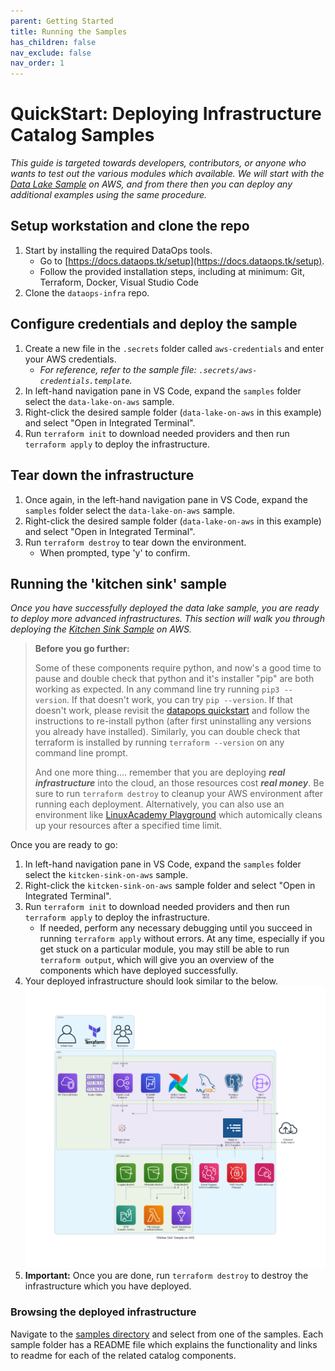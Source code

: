 ```yaml
---
parent: Getting Started
title: Running the Samples
has_children: false
nav_exclude: false
nav_order: 1
---
```

# QuickStart: Deploying Infrastructure Catalog Samples

_This guide is targeted towards developers, contributors, or anyone who wants to test
out the various modules which available. We will start with the
[Data Lake Sample](https://github.com/slalom-ggp/dataops-infra/tree/main/samples/data-lake-on-aws) on AWS, and from there then you can deploy any additional examples
using the same procedure._

## Setup workstation and clone the repo

1. Start by installing the required DataOps tools.
   - Go to [https://docs.dataops.tk/setup](https://docs.dataops.tk/setup).
   - Follow the provided installation steps, including at minimum:
     Git, Terraform, Docker, Visual Studio Code
2. Clone the `dataops-infra` repo.

## Configure credentials and deploy the sample

1. Create a new file in the `.secrets` folder called `aws-credentials` and enter your AWS
   credentials.
   - _For reference, refer to the sample file: `.secrets/aws-credentials.template`._
2. In left-hand navigation pane in VS Code, expand the `samples` folder select the
   `data-lake-on-aws` sample.
3. Right-click the desired sample folder (`data-lake-on-aws` in this example) and select
   "Open in Integrated Terminal".
4. Run `terraform init` to download needed providers and then run `terraform apply` to
   deploy the infrastructure.

## Tear down the infrastructure

1. Once again, in the left-hand navigation pane in VS Code, expand the `samples` folder
   select the `data-lake-on-aws` sample.
2. Right-click the desired sample folder (`data-lake-on-aws` in this example) and select
   "Open in Integrated Terminal".
3. Run `terraform destroy` to tear down the environment.
   - When prompted, type 'y' to confirm.

## Running the 'kitchen sink' sample

_Once you have successfully deployed the data lake sample, you are ready to deploy more
advanced infrastructures. This section will walk you through deploying the
[Kitchen Sink Sample](https://github.com/slalom-ggp/dataops-infra/tree/main/samples/kitchen-sink-on-aws)
on AWS._

> **Before you go further:**
>
> Some of these components require python, and now's a good time to pause and double
> check that python and it's installer "pip" are both working as expected. In any command line try
> running `pip3 --version`. If that doesn't work, you can try `pip --version`. If that doesn't work,
> please revisit the [datapops quickstart](https://docs.dataops.tk/setup) and follow the
> instructions to re-install python (after first uninstalling any versions you already have
> installed). Similarly, you can double check that terraform is installed by running
> `terraform --version` on any command line prompt.
>
> And one more thing.... remember that you are deploying _**real infrastructure**_ into the cloud,
> an those resources cost _**real money**_. Be sure to run `terraform destroy` to cleanup your AWS
> environment after running each deployment. Alternatively, you can also use an environment like
> [LinuxAcademy Playground](https://playground.linuxacademy.com) which automically cleans up your
> resources after a specified time limit.

Once you are ready to go:

1. In left-hand navigation pane in VS Code, expand the `samples` folder select the
   `kitcken-sink-on-aws` sample.
2. Right-click the `kitcken-sink-on-aws` sample folder and select
   "Open in Integrated Terminal".
3. Run `terraform init` to download needed providers and then run `terraform apply` to
   deploy the infrastructure.
   - If needed, perform any necessary debugging until you succeed in running `terraform apply`
     without errors. At any time, especially if you get stuck on a particular module, you may still be
     able to run `terraform output`, which will give you an overview of the components which have
     deployed successfully.
4. Your deployed infrastructure should look similar to the below.
   [![Diagram](../../samples/kitchen-sink-on-aws/diagram.png)](../../samples/kitchen-sink-on-aws/diagram.png)
5. **Important:** Once you are done, run `terraform destroy` to destroy the infrastructure which
   you have deployed.

### Browsing the deployed infrastructure

Navigate to the [samples directory](https://github.com/slalom-ggp/dataops-infra/tree/main/samples)
and select from one of the samples. Each sample folder has a README file which explains
the functionality and links to readme for each of the related catalog components.
